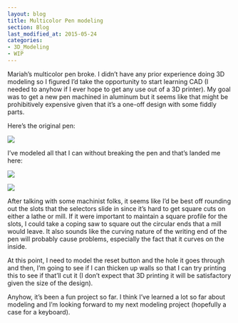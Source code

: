 ```yaml
---
layout: blog
title: Multicolor Pen modeling
section: Blog
last_modified_at: 2015-05-24
categories:
- 3D_Modeling
- WIP
---
```


Mariah’s multicolor pen broke.  I didn’t have any prior experience doing 3D modeling so I figured I’d take the opportunity to start learning CAD (I needed to anyhow if I ever hope to get any use out of a 3D printer).  My goal was to get a new pen machined in aluminum but it seems like that might be prohibitively expensive given that it’s a one-off design with some fiddly parts.

Here’s the original pen:

<a href="https://i.imgur.com/YRWJ0mx.jpg"><img class="half" src="https://i.imgur.com/YRWJ0mx.jpg" /></a> 

I’ve modeled all that I can without breaking the pen and that’s landed me here:

<a href="https://i.imgur.com/lZz6KFG.png"><img class="full" src="https://i.imgur.com/lZz6KFG.png" /></a>

<a href="https://i.imgur.com/tEv1Pc0.png"><img class="full" src="https://i.imgur.com/tEv1Pc0.png" /></a>

After talking with some machinist folks, it seems like I’d be best off rounding out the slots that the selectors slide in since it’s hard to get square cuts on either a lathe or mill.  If it were important to maintain a square profile for the slots, I could take a coping saw to square out the circular ends that a mill would leave.  It also sounds like the curving nature of the writing end of the pen will probably cause problems, especially the fact that it curves on the inside.

 

At this point, I need to model the reset button and the hole it goes through and then, I’m going to see if I can thicken up walls so that I can try printing this to see if that’ll cut it (I don’t expect that 3D printing it will be satisfactory given the size of the design).

 

Anyhow, it’s been a fun project so far.  I think I’ve learned a lot so far about modeling and I’m looking forward to my next modeling project (hopefully a case for a keyboard).
